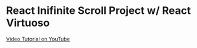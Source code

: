 # React Inifinite Scroll Project w/ React Virtuoso

[Video Tutorial on YouTube](https://www.youtube.com/watch?v=tWaxFSWAXuw)